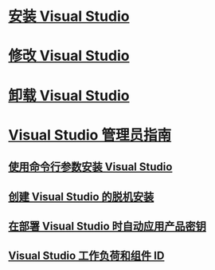 # [安装 Visual Studio](install-visual-studio.md)
# [修改 Visual Studio](modify-visual-studio.md)
# [卸载 Visual Studio](uninstall-visual-studio.md)
# [Visual Studio 管理员指南](visual-studio-administrator-guide.md)
## [使用命令行参数安装 Visual Studio](use-command-line-parameters-to-install-visual-studio.md)
## [创建 Visual Studio 的脱机安装](create-an-offline-installation-of-visual-studio.md)
## [在部署 Visual Studio 时自动应用产品密钥](automatically-apply-product-keys-when-deploying-visual-studio.md)
## [Visual Studio 工作负荷和组件 ID](workload-and-component-ids.md)
